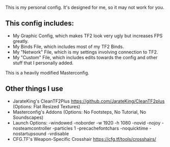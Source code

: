 This is my personal config. It's designed for me, so it may not work for you.

## This config includes:
-  My Graphic Config, which makes TF2 look very ugly but increases FPS greatly.
-  My Binds File, which includes most of my TF2 Binds.
-  My "Network" File, which is my settings involving connection to TF2.
-  My "Custom" File, which includes edits towards the config and other stuff that I personally added.
	
This is a heavily modified Masterconfig.

## Other things I use

- JarateKing's CleanTF2Plus https://github.com/JarateKing/CleanTF2plus (Options: Flat Resized Textures)
- Masterconfig's Addons (Options: No Footsteps, No Tutorial, No Soundscapes)
- Launch Options: -windowed -noborder -w 1920 -h 1080 -novid -nojoy -nosteamcontroller -particles 1 -precachefontchars -noquicktime -nostartupsound -vrdisable
- CFG.TF's Weapon-Specific Crosshair https://cfg.tf/tools/crosshairs/
